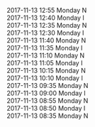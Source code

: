 2017-11-13 12:55 Monday  N  
2017-11-13 12:40 Monday  I  
2017-11-13 12:35 Monday  N  
2017-11-13 12:30 Monday  I  
2017-11-13 11:40 Monday  N  
2017-11-13 11:35 Monday  I  
2017-11-13 11:10 Monday  N  
2017-11-13 11:05 Monday  I  
2017-11-13 10:15 Monday  N  
2017-11-13 10:10 Monday  I  
2017-11-13 09:35 Monday  N  
2017-11-13 09:00 Monday  I  
2017-11-13 08:55 Monday  N  
2017-11-13 08:50 Monday  I  
2017-11-13 08:35 Monday  N  
